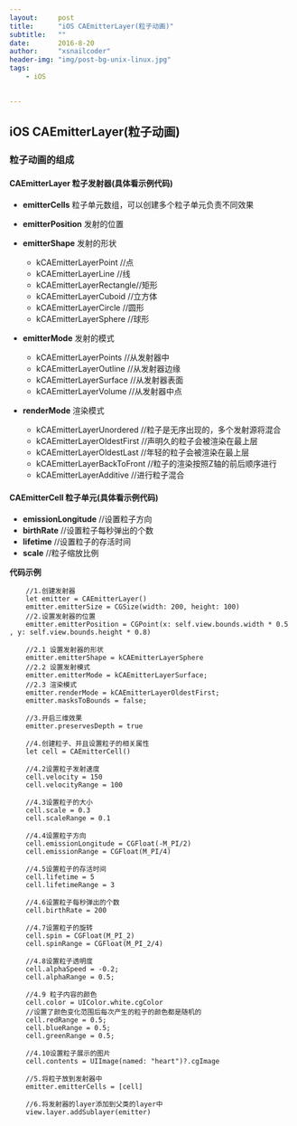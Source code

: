 ```yaml
---
layout:     post
title:      "iOS CAEmitterLayer(粒子动画)"
subtitle:   ""
date:       2016-8-20
author:     "xsnailcoder"
header-img: "img/post-bg-unix-linux.jpg"
tags:
    - iOS

    
---
```

## iOS CAEmitterLayer(粒子动画)

### 粒子动画的组成

#### **CAEmitterLayer** 粒子发射器(具体看示例代码)

* **emitterCells**  粒子单元数组，可以创建多个粒子单元负责不同效果
* **emitterPosition** 发射的位置
* **emitterShape** 发射的形状
   * kCAEmitterLayerPoint //点
   * kCAEmitterLayerLine  //线
   * kCAEmitterLayerRectangle//矩形
   * kCAEmitterLayerCuboid //立方体
   * kCAEmitterLayerCircle //圆形
   * kCAEmitterLayerSphere //球形

* **emitterMode** 发射的模式
  * kCAEmitterLayerPoints //从发射器中 
  * kCAEmitterLayerOutline //从发射器边缘
  * kCAEmitterLayerSurface //从发射器表面
  * kCAEmitterLayerVolume //从发射器中点
* **renderMode** 渲染模式
  * kCAEmitterLayerUnordered //粒子是无序出现的，多个发射源将混合  
  * kCAEmitterLayerOldestFirst //声明久的粒子会被渲染在最上层
  * kCAEmitterLayerOldestLast //年轻的粒子会被渲染在最上层
  * kCAEmitterLayerBackToFront //粒子的渲染按照Z轴的前后顺序进行
  * kCAEmitterLayerAdditive //进行粒子混合





#### **CAEmitterCell**  粒子单元(具体看示例代码)

* **emissionLongitude** //设置粒子方向
* **birthRate** //设置粒子每秒弹出的个数
* **lifetime** //设置粒子的存活时间
* **scale**  //粒子缩放比例

**代码示例**


        //1.创建发射器
        let emitter = CAEmitterLayer()
        emitter.emitterSize = CGSize(width: 200, height: 100)
        //2.设置发射器的位置
        emitter.emitterPosition = CGPoint(x: self.view.bounds.width * 0.5 , y: self.view.bounds.height * 0.8)
        
        //2.1 设置发射器的形状
        emitter.emitterShape = kCAEmitterLayerSphere
        //2.2 设置发射模式
        emitter.emitterMode = kCAEmitterLayerSurface;
        //2.3 渲染模式
        emitter.renderMode = kCAEmitterLayerOldestFirst;
        emitter.masksToBounds = false;
        
        //3.开启三维效果
        emitter.preservesDepth = true
        
        //4.创建粒子、并且设置粒子的相关属性
        let cell = CAEmitterCell()
        
        //4.2设置粒子发射速度
        cell.velocity = 150
        cell.velocityRange = 100
        
        //4.3设置粒子的大小
        cell.scale = 0.3
        cell.scaleRange = 0.1
    
        //4.4设置粒子方向
        cell.emissionLongitude = CGFloat(-M_PI/2)
        cell.emissionRange = CGFloat(M_PI/4)
        
        //4.5设置粒子的存活时间
        cell.lifetime = 5
        cell.lifetimeRange = 3
        
        //4.6设置粒子每秒弹出的个数
        cell.birthRate = 200
        
        //4.7设置粒子的旋转
        cell.spin = CGFloat(M_PI_2)
        cell.spinRange = CGFloat(M_PI_2/4)
        
        //4.8设置粒子透明度
        cell.alphaSpeed = -0.2;
        cell.alphaRange = 0.5;
        
        //4.9 粒子内容的颜色
        cell.color = UIColor.white.cgColor
        //设置了颜色变化范围后每次产生的粒子的颜色都是随机的
        cell.redRange = 0.5;
        cell.blueRange = 0.5;
        cell.greenRange = 0.5;
        
        //4.10设置粒子展示的图片
        cell.contents = UIImage(named: "heart")?.cgImage
        
        //5.将粒子放到发射器中
        emitter.emitterCells = [cell]
 
        //6.将发射器的layer添加到父类的layer中
        view.layer.addSublayer(emitter)